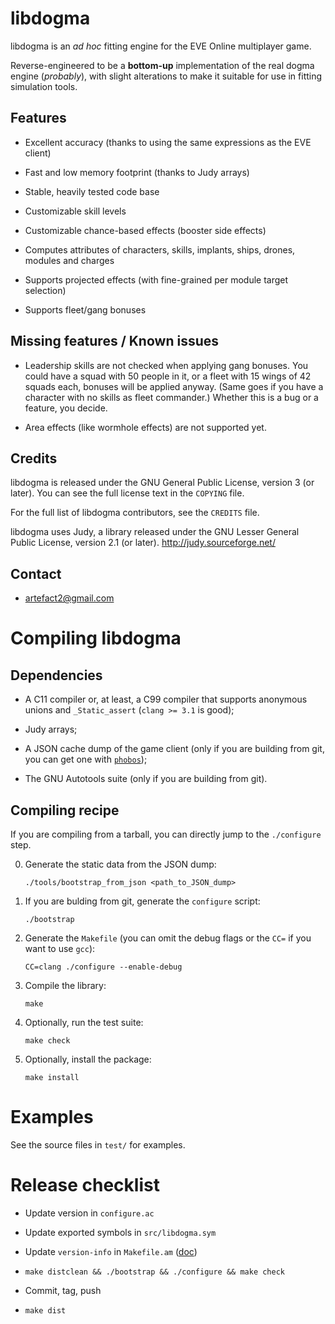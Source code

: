 libdogma
========

libdogma is an *ad hoc* fitting engine for the EVE Online multiplayer
game.

Reverse-engineered to be a **bottom-up** implementation of the real
dogma engine (*probably*), with slight alterations to make it suitable
for use in fitting simulation tools.

Features
--------

* Excellent accuracy (thanks to using the same expressions as the EVE
  client)

* Fast and low memory footprint (thanks to Judy arrays)

* Stable, heavily tested code base

* Customizable skill levels

* Customizable chance-based effects (booster side effects)

* Computes attributes of characters, skills, implants, ships, drones,
  modules and charges

* Supports projected effects (with fine-grained per module target
  selection)

* Supports fleet/gang bonuses

Missing features / Known issues
-------------------------------

* Leadership skills are not checked when applying gang bonuses. You
  could have a squad with 50 people in it, or a fleet with 15 wings of
  42 squads each, bonuses will be applied anyway. (Same goes if you
  have a character with no skills as fleet commander.) Whether this is
  a bug or a feature, you decide.

* Area effects (like wormhole effects) are not supported yet.

Credits
-------

libdogma is released under the GNU General Public License, version 3
(or later). You can see the full license text in the `COPYING` file.

For the full list of libdogma contributors, see the `CREDITS` file.

libdogma uses Judy, a library released under the GNU Lesser General
Public License, version 2.1 (or later).
<http://judy.sourceforge.net/>

Contact
-------

* <artefact2@gmail.com>

Compiling libdogma
==================

Dependencies
------------

* A C11 compiler or, at least, a C99 compiler that supports anonymous
  unions and `_Static_assert` (`clang >= 3.1` is good);

* Judy arrays;

* A JSON cache dump of the game client (only if you are building from
  git, you can get one with
  [`phobos`](http://jira.evefit.org/browse/PHOBOS));

* The GNU Autotools suite (only if you are building from git).

Compiling recipe
----------------

If you are compiling from a tarball, you can directly jump to the
`./configure` step.

0. Generate the static data from the JSON dump:

   ~~~
   ./tools/bootstrap_from_json <path_to_JSON_dump>
   ~~~

1. If you are bulding from git, generate the `configure` script:

   ~~~
   ./bootstrap
   ~~~

2. Generate the `Makefile` (you can omit the debug flags or the `CC=`
   if you want to use `gcc`):

   ~~~
   CC=clang ./configure --enable-debug
   ~~~

3. Compile the library:

   ~~~
   make
   ~~~

4. Optionally, run the test suite:

   ~~~
   make check
   ~~~

5. Optionally, install the package:

   ~~~
   make install
   ~~~

Examples
========

See the source files in `test/` for examples.

Release checklist
=================

* Update version in `configure.ac`

* Update exported symbols in `src/libdogma.sym`

* Update `version-info` in `Makefile.am`
  ([doc](http://www.gnu.org/software/libtool/manual/libtool.html#Updating-version-info))

* `make distclean && ./bootstrap && ./configure && make check`

* Commit, tag, push

* `make dist`
